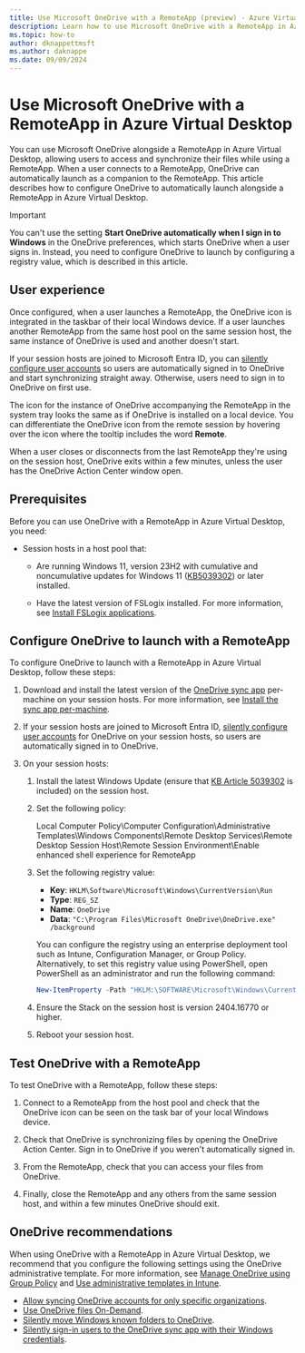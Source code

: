 ```yaml
---
title: Use Microsoft OneDrive with a RemoteApp (preview) - Azure Virtual Desktop
description: Learn how to use Microsoft OneDrive with a RemoteApp in Azure Virtual Desktop.
ms.topic: how-to
author: dknappettmsft
ms.author: daknappe
ms.date: 09/09/2024
---
```


# Use Microsoft OneDrive with a RemoteApp in Azure Virtual Desktop 

You can use Microsoft OneDrive alongside a RemoteApp in Azure Virtual Desktop, allowing users to access and synchronize their files while using a RemoteApp. When a user connects to a RemoteApp, OneDrive can automatically launch as a companion to the RemoteApp. This article describes how to configure OneDrive to automatically launch alongside a RemoteApp in Azure Virtual Desktop.

> [!IMPORTANT]
> You can't use the setting **Start OneDrive automatically when I sign in to Windows** in the OneDrive preferences, which starts OneDrive when a user signs in. Instead, you need to configure OneDrive to launch by configuring a registry value, which is described in this article.

## User experience

Once configured, when a user launches a RemoteApp, the OneDrive icon is integrated in the taskbar of their local Windows device. If a user launches another RemoteApp from the same host pool on the same session host, the same instance of OneDrive is used and another doesn't start.

If your session hosts are joined to Microsoft Entra ID, you can [silently configure user accounts](/sharepoint/use-silent-account-configuration) so users are automatically signed in to OneDrive and start synchronizing straight away. Otherwise, users need to sign in to OneDrive on first use.

The icon for the instance of OneDrive accompanying the RemoteApp in the system tray looks the same as if OneDrive is installed on a local device. You can differentiate the OneDrive icon from the remote session by hovering over the icon where the tooltip includes the word **Remote**.

When a user closes or disconnects from the last RemoteApp they're using on the session host, OneDrive exits within a few minutes, unless the user has the OneDrive Action Center window open.

## Prerequisites

Before you can use OneDrive with a RemoteApp in Azure Virtual Desktop, you need:

- Session hosts in a host pool that:

    - Are running Windows 11, version 23H2 with cumulative and noncumulative updates for Windows 11 ([KB5039302](https://support.microsoft.com/en-us/topic/june-25-2024-kb5039302-os-builds-22621-3810-and-22631-3810-preview-0ab34e3f-bca9-4a52-a1a4-404bf8162f58)) or later installed.
    
    - Have the latest version of FSLogix installed. For more information, see [Install FSLogix applications](/fslogix/how-to-install-fslogix).

## Configure OneDrive to launch with a RemoteApp

To configure OneDrive to launch with a RemoteApp in Azure Virtual Desktop, follow these steps:

1. Download and install the latest version of the [OneDrive sync app](https://www.microsoft.com/microsoft-365/onedrive/download) per-machine on your session hosts. For more information, see [Install the sync app per-machine](/sharepoint/per-machine-installation).

1. If your session hosts are joined to Microsoft Entra ID, [silently configure user accounts](/sharepoint/use-silent-account-configuration) for OneDrive on your session hosts, so users are automatically signed in to OneDrive.

1. On your session hosts:

    1. Install the latest Windows Update (ensure that [KB Article 5039302](https://support.microsoft.com/en-us/topic/june-25-2024-kb5039302-os-builds-22621-3810-and-22631-3810-preview-0ab34e3f-bca9-4a52-a1a4-404bf8162f58) is included) on the session host. 

    2. Set the following policy: 
    
          Local Computer Policy\Computer Configuration\Administrative Templates\Windows Components\Remote Desktop Services\Remote Desktop Session Host\Remote Session Environment\Enable enhanced shell experience for RemoteApp 

    3. Set the following registry value:

       - **Key**: `HKLM\Software\Microsoft\Windows\CurrentVersion\Run`
       - **Type**: `REG_SZ`
       - **Name**: `OneDrive`
       - **Data**: `"C:\Program Files\Microsoft OneDrive\OneDrive.exe" /background`

       You can configure the registry using an enterprise deployment tool such as Intune, Configuration Manager, or Group Policy. Alternatively, to set this registry value using PowerShell, open PowerShell as an administrator and run the following command:
    
       ```powershell
       New-ItemProperty -Path "HKLM:\SOFTWARE\Microsoft\Windows\CurrentVersion\Run" -Name OneDrive -PropertyType String -Value '"C:\Program Files\Microsoft OneDrive\OneDrive.exe" /background' -Force
       ```
    
    4. Ensure the Stack on the session host is version 2404.16770 or higher.

    5. Reboot your session host.

## Test OneDrive with a RemoteApp

To test OneDrive with a RemoteApp, follow these steps:

1. Connect to a RemoteApp from the host pool and check that the OneDrive icon can be seen on the task bar of your local Windows device.

1. Check that OneDrive is synchronizing files by opening the OneDrive Action Center. Sign in to OneDrive if you weren't automatically signed in.

1. From the RemoteApp, check that you can access your files from OneDrive.

1. Finally, close the RemoteApp and any others from the same session host, and within a few minutes OneDrive should exit.

## OneDrive recommendations

When using OneDrive with a RemoteApp in Azure Virtual Desktop, we recommend that you configure the following settings using the OneDrive administrative template. For more information, see [Manage OneDrive using Group Policy](/sharepoint/use-group-policy#manage-onedrive-using-group-policy) and [Use administrative templates in Intune](/sharepoint/configure-sync-intune).

- [Allow syncing OneDrive accounts for only specific organizations](/sharepoint/use-group-policy#allow-syncing-onedrive-accounts-for-only-specific-organizations).
- [Use OneDrive files On-Demand](/sharepoint/use-group-policy#use-onedrive-files-on-demand).
- [Silently move Windows known folders to OneDrive](/sharepoint/use-group-policy#silently-move-windows-known-folders-to-onedrive).
- [Silently sign-in users to the OneDrive sync app with their Windows credentials](/sharepoint/use-group-policy#silently-sign-in-users-to-the-onedrive-sync-app-with-their-windows-credentials).
